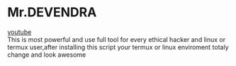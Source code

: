 # Mr.DEVENDRA

<a href="https://youtube.com/c/mrdevendra ">youtube</a><br>
This is most powerful and use full tool for every ethical hacker and linux or termux user,after installing this script your termux or linux enviroment totaly change and look awesome 
